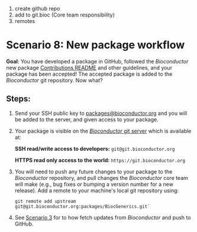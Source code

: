 1. create github repo
2. add to git.bioc (Core team responsibility)
3. remotes

# Scenario 8: New package workflow

**Goal**: You have developed a package in GitHub, followed the _Bioconductor_ new package [Contributions README][] and other guidelines, and your package has been accepted! The accepted package is added to the _Bioconductor_ git repository. Now what?

## Steps:

1. Send your SSH public key to packages@bioconductor.org and you will be added to the server, and given access to your package.

1. Your package is visible on the [_Bioconductor_ git server][] which is available at:

    **SSH read/write access to developers:** `git@git.bioconductor.org`

    **HTTPS read only access to the world:** `https://git.bioconductor.org`

1. You will need to push any future changes to your package to the _Bioconductor_ repository, and pull changes the _Bioconductor_ core team will make (e.g., bug fixes or bumping a version number for a new release). Add a remote to your machine's local git repository using:

    ```
    git remote add upstream git@git.bioconductor.org:packages/BiocGenerics.git`
    ```

1. See [Scenario 3][] for to how fetch updates from _Bioconductor_ and push to GitHub.


[Scenario 3]: scenario-3-pull-from-gitbioc-push-github.md
[Contributions README]: https://github.com/Bioconductor/Contributions
[_Bioconductor_ git server]: https://git.bioconductor.org
